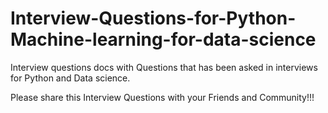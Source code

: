 # Interview-Questions-for-Python-Machine-learning-for-data-science
Interview questions docs with Questions that has been asked in interviews for Python and Data science. 

Please share this Interview Questions with your Friends and Community!!!
